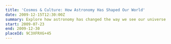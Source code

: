 ```yaml
---
title: 'Cosmos & Culture: How Astronomy Has Shaped Our World'
date: 2009-12-15T12:30:00Z
summary: Explore how astronomy has changed the way we see our universe – and ourselves – through this object-rich exhibition. From ancient heritage to cutting edge technology, trace the history of people and the stars through different stories drawn from around the world.
start: 2009-07-23
end: 2009-12-30
placeId: 9C3XFRXG+45
---
```

